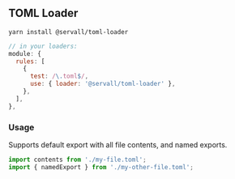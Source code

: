 ## TOML Loader
```
yarn install @servall/toml-loader
```

```javascript
// in your loaders:
module: {
  rules: [
    {
      test: /\.toml$/,
      use: { loader: '@servall/toml-loader' },
    },
  ],
},
```

### Usage
Supports default export with all file contents, and named exports.

```typescript
import contents from './my-file.toml';
import { namedExport } from './my-other-file.toml';
```
